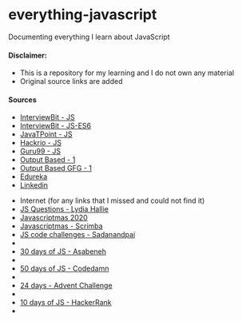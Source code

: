 # everything-javascript
Documenting everything I learn about JavaScript

#### Disclaimer: 
- This is a repository for my learning and I do not own any material
- Original source links are added 

#### Sources
* [InterviewBit - JS](https://www.interviewbit.com/javascript-interview-questions/)
* [InterviewBit - JS-ES6](https://www.interviewbit.com/es6-interview-questions/)
* [JavaTPoint - JS](https://www.javatpoint.com/javascript-interview-questions)
* [Hackrio - JS](https://hackr.io/blog/javascript-interview-questions)
* [Guru99 - JS](https://www.guru99.com/javascript-interview-questions-answers.html)
* [Output Based - 1](https://javascript.plainenglish.io/50-javascript-output-questions-818d45c3e381)
* [Output Based GFG - 1](https://www.geeksforgeeks.org/output-of-javascript-programs/)
* [Edureka](https://www.linkedin.com/feed/update/urn:li:activity:6879281724455489536/?updateEntityUrn=urn%3Ali%3Afs_feedUpdate%3A%28V2%2Curn%3Ali%3Aactivity%3A6879281724455489536%29)
* [Linkedin](https://www.linkedin.com/feed/update/urn:li:activity:6879281724455489536/?updateEntityUrn=urn%3Ali%3Afs_feedUpdate%3A%28V2%2Curn%3Ali%3Aactivity%3A6879281724455489536%29)

- Internet (for any links that I missed and could not find it)
- [JS Questions - Lydia Hallie](https://github.com/lydiahallie/javascript-questions/blob/master/README.md)
- [Javascriptmas 2020](https://github.com/daimessdn/javascriptmas-scrimba-challenge)
- [Javascriptmas - Scrimba](https://scrimba.com/learn/javascriptmas)
- [JS code challenges - Sadanandpai](https://github.com/sadanandpai/javascript-code-challenges)
- [](https://github.com/Rahni1/javascript-challenges)
- [30 days of JS - Asabeneh](https://github.com/Asabeneh/30-Days-Of-JavaScript)
- [](https://github.com/Adedeji-Taiwo/30-Days-of-JavaScript-Challenge-Project-Exercises)
- [50 days of JS - Codedamn](https://codedamn.com/learn/50-days-of-js)
- [](https://github.com/Ebazhanov/linkedin-skill-assessments-quizzes/blob/main/javascript/javascript-quiz.md)
- [24 days - Advent Challenge](https://adventjs.dev/)
- [](https://javascript30.com/)
- [10 days of JS - HackerRank](https://www.hackerrank.com/domains/tutorials/10-days-of-javascript)
- [](https://github.com/DhanteyUD/YLD-Code-Challenge)


